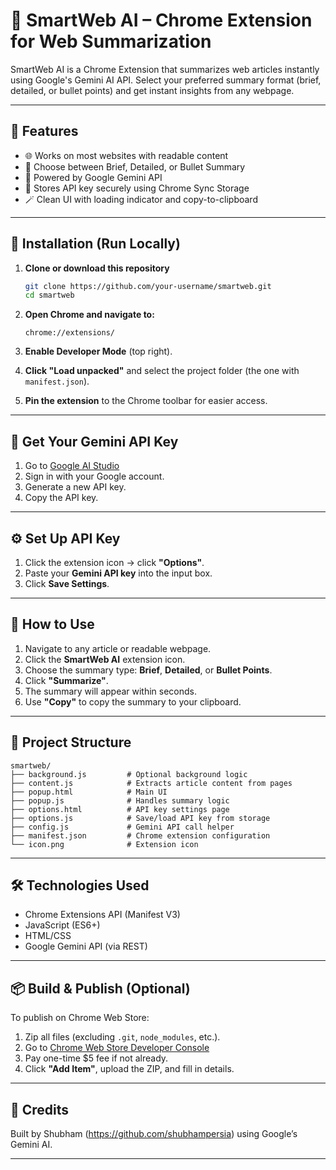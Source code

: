 # 🧠 SmartWeb AI – Chrome Extension for Web Summarization

SmartWeb AI is a Chrome Extension that summarizes web articles instantly using Google's Gemini AI API. Select your preferred summary format (brief, detailed, or bullet points) and get instant insights from any webpage.

---

## 🚀 Features

- 🌐 Works on most websites with readable content
- 📑 Choose between Brief, Detailed, or Bullet Summary
- 🧠 Powered by Google Gemini API
- 💾 Stores API key securely using Chrome Sync Storage
- 🪄 Clean UI with loading indicator and copy-to-clipboard

---

## 🔧 Installation (Run Locally)

1. **Clone or download this repository**
   ```bash
   git clone https://github.com/your-username/smartweb.git
   cd smartweb
   ```

2. **Open Chrome and navigate to:**
   ```
   chrome://extensions/
   ```

3. **Enable Developer Mode** (top right).

4. **Click "Load unpacked"** and select the project folder (the one with `manifest.json`).

5. **Pin the extension** to the Chrome toolbar for easier access.

---

## 🔐 Get Your Gemini API Key

1. Go to [Google AI Studio](https://makersuite.google.com/app/apikey)
2. Sign in with your Google account.
3. Generate a new API key.
4. Copy the API key.

---

## ⚙️ Set Up API Key

1. Click the extension icon → click **"Options"**.
2. Paste your **Gemini API key** into the input box.
3. Click **Save Settings**.

---

## 📘 How to Use

1. Navigate to any article or readable webpage.
2. Click the **SmartWeb AI** extension icon.
3. Choose the summary type: **Brief**, **Detailed**, or **Bullet Points**.
4. Click **"Summarize"**.
5. The summary will appear within seconds.
6. Use **"Copy"** to copy the summary to your clipboard.

---

## 📁 Project Structure

```
smartweb/
├── background.js         # Optional background logic
├── content.js            # Extracts article content from pages
├── popup.html            # Main UI
├── popup.js              # Handles summary logic
├── options.html          # API key settings page
├── options.js            # Save/load API key from storage
├── config.js             # Gemini API call helper
├── manifest.json         # Chrome extension configuration
└── icon.png              # Extension icon
```

---

## 🛠 Technologies Used

- Chrome Extensions API (Manifest V3)
- JavaScript (ES6+)
- HTML/CSS
- Google Gemini API (via REST)

---

## 📦 Build & Publish (Optional)

To publish on Chrome Web Store:

1. Zip all files (excluding `.git`, `node_modules`, etc.).
2. Go to [Chrome Web Store Developer Console](https://chromewebstore.google.com/u/0/developer/dashboard)
3. Pay one-time $5 fee if not already.
4. Click **"Add Item"**, upload the ZIP, and fill in details.

---

## 🧠 Credits

Built by Shubham (https://github.com/shubhampersia) using Google’s Gemini AI.

---

